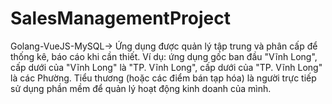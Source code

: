 # SalesManagementProject
Golang-VueJS-MySQL-> Ứng dụng được quản lý tập trung và phân cấp để thống kê, báo cáo khi cần thiết. Ví dụ: ứng dụng gốc ban đầu "Vĩnh Long", cấp dưới của "Vĩnh Long" là "TP. Vĩnh Long", cấp dưới của "TP. Vĩnh Long" là các Phường. Tiểu thương (hoặc các điểm bán tạp hóa) là người trực tiếp sử dụng phần mềm để quản lý hoạt động kinh doanh của mình.
